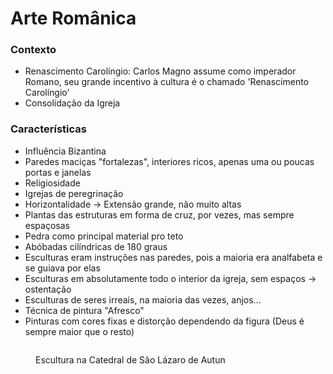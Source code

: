 # Arte Românica

### Contexto

* Renascimento Carolíngio: Carlos Magno assume como imperador Romano, seu grande incentivo à cultura é o chamado 'Renascimento Carolíngio'
* Consolidação da Igreja

### Características

* Influência Bizantina
* Paredes maciças "fortalezas", interiores ricos, apenas uma ou poucas portas e janelas
* Religiosidade
* Igrejas de peregrinação
* Horizontalidade → Extensão grande, não muito altas
* Plantas das estruturas em forma de cruz, por vezes, mas sempre espaçosas
* Pedra como principal material pro teto
* Abóbadas cilíndricas de 180 graus
* Esculturas eram instruções nas paredes, pois a maioria era analfabeta e se guiava por elas
* Esculturas em absolutamente todo o interior da igreja, sem espaços → ostentação
* Esculturas de seres irreais, na maioria das vezes, anjos...
* Técnica de pintura "Afresco"
* Pinturas com cores fixas e distorção dependendo da figura (Deus é sempre maior que o resto)

<figure><img src="https://i.imgur.com/qD2huXe.png" alt=""><figcaption><p>Escultura na Catedral de São Lázaro de Autun</p></figcaption></figure>
